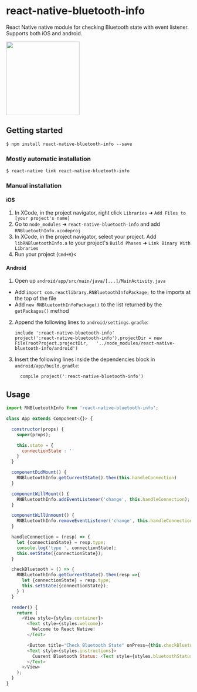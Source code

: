 
# react-native-bluetooth-info

React Native native module for checking Bluetooth state with event listener. Supports both iOS and android.

<p align="left">
  <img src="https://raw.githubusercontent.com/dariyd/react-native-bluetooth-info/master/bluetooth_demo.gif" width="200">
</p>


## Getting started

`$ npm install react-native-bluetooth-info --save`

### Mostly automatic installation

`$ react-native link react-native-bluetooth-info`

### Manual installation


#### iOS

1. In XCode, in the project navigator, right click `Libraries` ➜ `Add Files to [your project's name]`
2. Go to `node_modules` ➜ `react-native-bluetooth-info` and add `RNBluetoothInfo.xcodeproj`
3. In XCode, in the project navigator, select your project. Add `libRNBluetoothInfo.a` to your project's `Build Phases` ➜ `Link Binary With Libraries`
4. Run your project (`Cmd+R`)<

#### Android

1. Open up `android/app/src/main/java/[...]/MainActivity.java`
  - Add `import com.reactlibrary.RNBluetoothInfoPackage;` to the imports at the top of the file
  - Add `new RNBluetoothInfoPackage()` to the list returned by the `getPackages()` method
2. Append the following lines to `android/settings.gradle`:
  	```
  	include ':react-native-bluetooth-info'
  	project(':react-native-bluetooth-info').projectDir = new File(rootProject.projectDir, 	'../node_modules/react-native-bluetooth-info/android')
  	```
3. Insert the following lines inside the dependencies block in `android/app/build.gradle`:
  	```
      compile project(':react-native-bluetooth-info')
  	```


## Usage
```javascript
import RNBluetoothInfo from 'react-native-bluetooth-info';

class App extends Component<{}> {

  constructor(props) {
    super(props);

    this.state = {
      connectionState : ''
    }
  }

  componentDidMount() {
    RNBluetoothInfo.getCurrentState().then(this.handleConnection)
  }

  componentWillMount() {
    RNBluetoothInfo.addEventListener('change', this.handleConnection);
  }

  componentWillUnmount() {
    RNBluetoothInfo.removeEventListener('change', this.handleConnection)
  }

  handleConnection = (resp) => {
    let {connectionState} = resp.type;  
    console.log('type ', connectionState);
    this.setState({connectionState});
  }

  checkBluetooth = () => {
    RNBluetoothInfo.getCurrentState().then(resp =>{ 
      let {connectionState} = resp.type;  
      this.setState({connectionState});
    } )
  }

  render() {
    return (
      <View style={styles.container}>
        <Text style={styles.welcome}>
          Welcome to React Native!
        </Text>

        <Button title="Check Bluetooth State" onPress={this.checkBluetooth} />
        <Text style={styles.instructions}>
          Cuurent Bluetooth Status: <Text style={styles.bluetoothStatusText}>{this.state.connectionState}</Text>
        </Text>
      </View>
    );
  }
}
```
  